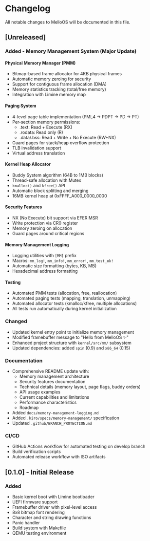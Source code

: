# Changelog

All notable changes to MelloOS will be documented in this file.

## [Unreleased]

### Added - Memory Management System (Major Update)

#### Physical Memory Manager (PMM)
- Bitmap-based frame allocator for 4KB physical frames
- Automatic memory zeroing for security
- Support for contiguous frame allocation (DMA)
- Memory statistics tracking (total/free memory)
- Integration with Limine memory map

#### Paging System
- 4-level page table implementation (PML4 → PDPT → PD → PT)
- Per-section memory permissions:
  - .text: Read + Execute (RX)
  - .rodata: Read only (R)
  - .data/.bss: Read + Write + No Execute (RW+NX)
- Guard pages for stack/heap overflow protection
- TLB invalidation support
- Virtual address translation

#### Kernel Heap Allocator
- Buddy System algorithm (64B to 1MB blocks)
- Thread-safe allocation with Mutex
- `kmalloc()` and `kfree()` API
- Automatic block splitting and merging
- 16MB kernel heap at 0xFFFF_A000_0000_0000

#### Security Features
- NX (No Execute) bit support via EFER MSR
- Write protection via CR0 register
- Memory zeroing on allocation
- Guard pages around critical regions

#### Memory Management Logging
- Logging utilities with `[MM]` prefix
- Macros: `mm_log!`, `mm_info!`, `mm_error!`, `mm_test_ok!`
- Automatic size formatting (bytes, KB, MB)
- Hexadecimal address formatting

#### Testing
- Automated PMM tests (allocation, free, reallocation)
- Automated paging tests (mapping, translation, unmapping)
- Automated allocator tests (kmalloc/kfree, multiple allocations)
- All tests run automatically during kernel initialization

### Changed

- Updated kernel entry point to initialize memory management
- Modified framebuffer message to "Hello from MelloOS ✨"
- Enhanced project structure with `kernel/src/mm/` subsystem
- Updated dependencies: added `spin` (0.9) and `x86_64` (0.15)

### Documentation

- Comprehensive README update with:
  - Memory management architecture
  - Security features documentation
  - Technical details (memory layout, page flags, buddy orders)
  - API usage examples
  - Current capabilities and limitations
  - Performance characteristics
  - Roadmap
- Added `docs/memory-management-logging.md`
- Added `.kiro/specs/memory-management/` specification
- Updated `.github/BRANCH_PROTECTION.md`

### CI/CD

- GitHub Actions workflow for automated testing on develop branch
- Build verification scripts
- Automated release workflow with ISO artifacts

## [0.1.0] - Initial Release

### Added

- Basic kernel boot with Limine bootloader
- UEFI firmware support
- Framebuffer driver with pixel-level access
- 8x8 bitmap font rendering
- Character and string drawing functions
- Panic handler
- Build system with Makefile
- QEMU testing environment

